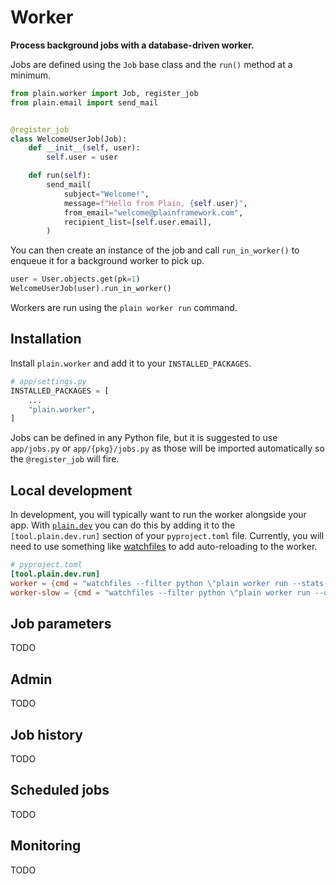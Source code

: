 # Worker

**Process background jobs with a database-driven worker.**

Jobs are defined using the `Job` base class and the `run()` method at a minimum.

```python
from plain.worker import Job, register_job
from plain.email import send_mail


@register_job
class WelcomeUserJob(Job):
    def __init__(self, user):
        self.user = user

    def run(self):
        send_mail(
            subject="Welcome!",
            message=f"Hello from Plain, {self.user}",
            from_email="welcome@plainframework.com",
            recipient_list=[self.user.email],
        )
```

You can then create an instance of the job and call `run_in_worker()` to enqueue it for a background worker to pick up.

```python
user = User.objects.get(pk=1)
WelcomeUserJob(user).run_in_worker()
```

Workers are run using the `plain worker run` command.

## Installation

Install `plain.worker` and add it to your `INSTALLED_PACKAGES`.

```python
# app/settings.py
INSTALLED_PACKAGES = [
    ...
    "plain.worker",
]
```

Jobs can be defined in any Python file, but it is suggested to use `app/jobs.py` or `app/{pkg}/jobs.py` as those will be imported automatically so the `@register_job` will fire.

## Local development

In development, you will typically want to run the worker alongside your app. With [`plain.dev`](/plain-dev/plain/dev/README.md) you can do this by adding it to the `[tool.plain.dev.run]` section of your `pyproject.toml` file. Currently, you will need to use something like [watchfiles](https://pypi.org/project/watchfiles/) to add auto-reloading to the worker.

```toml
# pyproject.toml
[tool.plain.dev.run]
worker = {cmd = "watchfiles --filter python \"plain worker run --stats-every 0 --max-processes 2\" ."}
worker-slow = {cmd = "watchfiles --filter python \"plain worker run --queue slow --stats-every 0 --max-processes 2\" ."}
```

## Job parameters

TODO

## Admin

TODO

## Job history

TODO

## Scheduled jobs

TODO

## Monitoring

TODO
